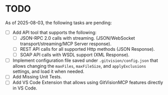 # TODO

As of 2025-08-03, the following tasks are pending:

- [ ] Add API tool that supports the following:
  - [ ] JSON-RPC 2.0 calls with streaming. (JSON/WebSocket transport/streaming/MCP Server response).
  - [ ] REST API calls for all supported Http methods (JSON Response).
  - [ ] SOAP API calls with WSDL support (XML Response).
- [ ] Implement configuration file saved under `.gitvision/config.json` that allows changing the `maxFiles`, `maxFileSize`, and `applyExclusions` settings, and load it when needed.
- [ ] Add Missing Unit Tests.
- [ ] Add VS Code Extension that allows using GitVisionMCP features directly in VS Code.
